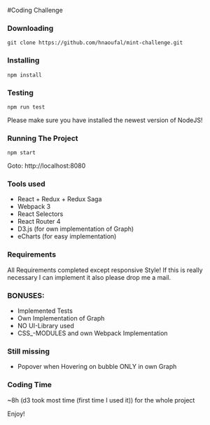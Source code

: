 #Coding Challenge

### Downloading

```
git clone https://github.com/hnaoufal/mint-challenge.git
```
### Installing

```
npm install
```
### Testing

```
npm run test
```
Please make sure you have installed the newest version of NodeJS!

### Running The Project

```
npm start
```
Goto: http://localhost:8080

### Tools used

- React + Redux + Redux Saga
- Webpack 3
- React Selectors
- React Router 4
- D3.js (for own implementation of Graph)
- eCharts (for easy implementation)

### Requirements

All Requirements completed except responsive Style!
If this is really necessary I can implement it also please drop me a mail.

### BONUSES:
- Implemented Tests
- Own Implementation of Graph
- NO UI-Library used
- CSS_-MODULES and own Webpack Implementation

### Still missing

- Popover when Hovering on bubble ONLY in own Graph

### Coding Time

~8h (d3 took most time (first time I used it)) for the whole project 

Enjoy!

